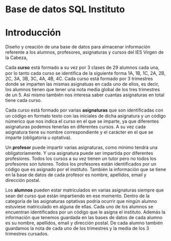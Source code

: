 # Base de datos SQL Instituto

# Introducción 

Diseño y creación de una base de datos para almacenar información referente a los alumnos, profesores, asignaturas y cursos del IES Virgen de la Cabeza,

Cada 𝐜𝐮𝐫𝐬𝐨 está formado a su vez por 3 clases de 29 alumnos cada una, por lo tanto cada curso se identifica de la siguiente forma 1A, 1B, 1C, 2A, 2B, 2C, 3A, 3B, 3C, 4A, 4B, 4C. Cada curso está formado por 3 trimestres donde se imparten las mismas asignatuas en cada uno de ellos, es decir, los alumnos tienen que tener una nota media global de los tres trimestres de un 5. Así mismo también nos interesa saber cuantas asignaturas en total tiene cada curso. 

Cada curso está formado por varias 𝐚𝐬𝐢𝐠𝐧𝐚𝐭𝐮𝐫𝐚𝐬 que son identificadas con un código en formato texto con las iniciales de dicha asignatura y un código númerico que nos indica el curso en el que se imparte, ya que diferentes asignaturas podemos tenerlas en diferentes cursos. A su vez cada asignatura tiene su nombre correspondiente y el carácter en el que se imparte (obligatoria u optativa).

Un 𝐩𝐫𝐨𝐟𝐞𝐬𝐨𝐫 puede impartir varias asignaturas, como mínimo tendrá una obligatoriamente. Y una asignatura puede ser impartida por diferentes profesiores. Todos los cursos a su vez tienen un tutor pero no todos los profesores son tutores. Todos los profesores están identificados por un código que es asignado por el instituto. También la información que se tiene en la base de datos de cada profesor es nombre, apellidos, email y dirección postal. 

Los 𝐚𝐥𝐮𝐦𝐧𝐨𝐬 pueden estar matriculados en varias asignaturas siempre que sean del curso que están impartiendo en ese momento. Dentro de la categoría de las asignaturas optativas podría ocurrir que ningún alumno estuviese matriculado en alguna de ellas. Cada uno de los alumnos se encuentran identificados por un código que le asigna el instituto. Además la información que tenemos guardada en las bases de datos de cada alumno es su nombre, apellidos, email y dirección postal. De cada alumno también guardamos la nota de cada uno de los trimestres y la media de los 3 trimestres cursados. 
